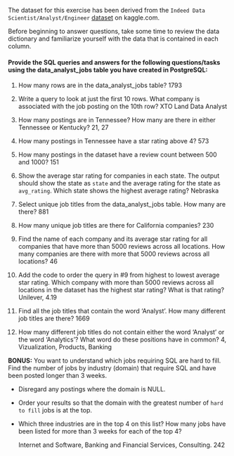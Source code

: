 The dataset for this exercise has been derived from the `Indeed Data Scientist/Analyst/Engineer` [dataset](https://www.kaggle.com/elroyggj/indeed-dataset-data-scientistanalystengineer) on kaggle.com. 

Before beginning to answer questions, take some time to review the data dictionary and familiarize yourself with the data that is contained in each column.

#### Provide the SQL queries and answers for the following questions/tasks using the data_analyst_jobs table you have created in PostgreSQL:

1.	How many rows are in the data_analyst_jobs table? 1793

2.	Write a query to look at just the first 10 rows. What company is associated with the job posting on the 10th row? XTO Land Data Analyst

3.	How many postings are in Tennessee? How many are there in either Tennessee or Kentucky? 21, 27

4.	How many postings in Tennessee have a star rating above 4? 573

5.	How many postings in the dataset have a review count between 500 and 1000? 151

6.	Show the average star rating for companies in each state. The output should show the state as `state` and the average rating for the state as `avg_rating`. Which state shows the highest average rating? Nebraska

7.	Select unique job titles from the data_analyst_jobs table. How many are there? 881

8.	How many unique job titles are there for California companies? 230

9.	Find the name of each company and its average star rating for all companies that have more than 5000 reviews across all locations. How many companies are there with more that 5000 reviews across all locations?
46

10.	Add the code to order the query in #9 from highest to lowest average star rating. Which company with more than 5000 reviews across all locations in the dataset has the highest star rating? What is that rating? Unilever, 4.19

11.	Find all the job titles that contain the word ‘Analyst’. How many different job titles are there?  1669

12.	How many different job titles do not contain either the word ‘Analyst’ or the word ‘Analytics’? What word do these positions have in common? 4, Vizualization, Products, Banking

**BONUS:**
You want to understand which jobs requiring SQL are hard to fill. Find the number of jobs by industry (domain) that require SQL and have been posted longer than 3 weeks. 
 - Disregard any postings where the domain is NULL. 
 - Order your results so that the domain with the greatest number of `hard to fill` jobs is at the top. 
  - Which three industries are in the top 4 on this list? How many jobs have been listed for more than 3 weeks for each of the top 4?

	Internet and Software, Banking and Financial Services, Consulting. 242


